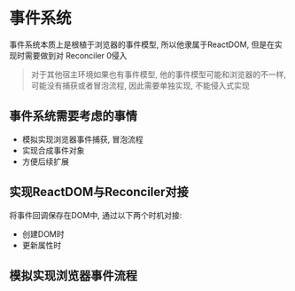 # 事件系统

事件系统本质上是根植于浏览器的事件模型, 所以他隶属于ReactDOM, 但是在实现时需要做到对 Reconciler 0侵入

> 对于其他宿主环境如果也有事件模型, 他的事件模型可能和浏览器的不一样, 可能没有捕获或者冒泡流程, 因此需要单独实现, 不能侵入式实现

## 事件系统需要考虑的事情

+ 模拟实现浏览器事件捕获, 冒泡流程
+ 实现合成事件对象
+ 方便后续扩展

## 实现ReactDOM与Reconciler对接

将事件回调保存在DOM中, 通过以下两个时机对接:

+ 创建DOM时
+ 更新属性时

## 模拟实现浏览器事件流程



